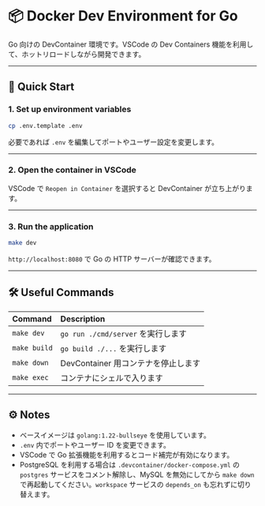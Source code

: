 # 📦 Docker Dev Environment for Go

Go 向けの DevContainer 環境です。VSCode の Dev Containers 機能を利用して、ホットリロードしながら開発できます。

---

## 🚀 Quick Start

### 1. Set up environment variables

```bash
cp .env.template .env
```

必要であれば `.env` を編集してポートやユーザー設定を変更します。

---

### 2. Open the container in VSCode

VSCode で `Reopen in Container` を選択すると DevContainer が立ち上がります。

---

### 3. Run the application

```bash
make dev
```

`http://localhost:8080` で Go の HTTP サーバーが確認できます。

---

## 🛠️ Useful Commands

| Command     | Description                                   |
| :---------- | :-------------------------------------------- |
| `make dev`  | `go run ./cmd/server` を実行します             |
| `make build`| `go build ./...` を実行します                 |
| `make down` | DevContainer 用コンテナを停止します           |
| `make exec` | コンテナにシェルで入ります                    |

---

## ⚙️ Notes

- ベースイメージは `golang:1.22-bullseye` を使用しています。
- `.env` 内でポートやユーザー ID を変更できます。
- VSCode で Go 拡張機能を利用するとコード補完が有効になります。
- PostgreSQL を利用する場合は `.devcontainer/docker-compose.yml` の `postgres` サービスをコメント解除し、MySQL を無効にしてから `make down` で再起動してください。`workspace` サービスの `depends_on` も忘れずに切り替えます。

